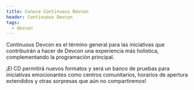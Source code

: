 ```yaml
---
title: Conoce Continuous Devcon
header: Continuous Devcon
tags:
  - devcon
---
```


Continuous Devcon es el término general para las iniciativas que contribuirán a hacer de Devcon una experiencia más holística, complementando la programación principal.

¡El CD permitirá nuevos formatos y será un banco de pruebas para iniciativas emocionantes como centros comunitarios, horarios de apertura extendidos y otras sorpresas que aún no compartiremos!

